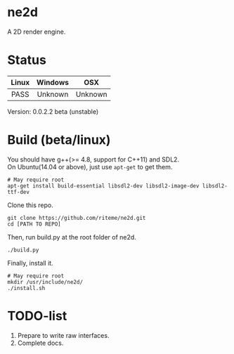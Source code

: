 # ne2d
A 2D render engine.

# Status
| Linux     | Windows   | OSX       |
|:---------:|:---------:|:---------:|
| PASS      | Unknown   | Unknown   |

Version: 0.0.2.2 beta (unstable)

# Build (beta/linux)
You should have g++(>= 4.8, support for C++11) and SDL2.  
On Ubuntu(14.04 or above), just use ```apt-get``` to get them.
```shell
# May require root
apt-get install build-essential libsdl2-dev libsdl2-image-dev libsdl2-ttf-dev
```

Clone this repo.
```shell
git clone https://github.com/riteme/ne2d.git
cd [PATH TO REPO]
```

Then, run build.py at the root folder of ne2d.
```shell
./build.py
```

Finally, install it.
```shell
# May require root
mkdir /usr/include/ne2d/
./install.sh
```

# TODO-list
1. Prepare to write raw interfaces.
2. Complete docs.
